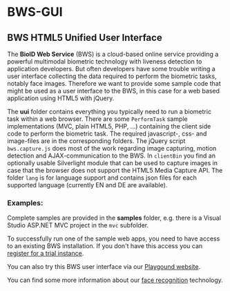 BWS-GUI
=======

BWS HTML5 Unified User Interface
------------------------

The **BioID Web Service** (BWS) is a cloud-based online service providing a powerful multimodal biometric technology with liveness detection to application developers. But often developers have some trouble writing a user interface collecting the data required to perform the biometric tasks, notably face images. Therefore we want to provide some sample code that might be used as a user interface to the BWS, in this case for a web based application using HTML5 with jQuery.

The **uui** folder contains everything you typically need to run a biometric task within a web browser. There are some `PerformTask` sample implementations (MVC, plain HTML5, PHP, ...) containing the client side code to perform the biometric task. The required javascript-, css- and image-files are in the corresponding folders. The jQuery script `bws.capture.js` does most of the work regarding image capturing, motion detection and AJAX-communication to the BWS. In `clientBin` you find an optionally usable Silverlight module that can be used to capture images in case that the browser does not support the HTML5 Media Capture API. The folder `lang` is for language support and contains json files for each supported language (currently EN and DE are available).

### Examples:

Complete samples are provided in the **samples** folder, e.g. there is a Visual Studio ASP.NET MVC project in the `mvc` subfolder. 

To successfully run one of the sample web apps, you need to have access to an existing BWS installation. If you don't have this access you can [register for a trial instance](https://playground.bioid.com/BioIDWebService/TrialInstanceRequisition).

You can also try this BWS user interface via our [Playgound website](https://playground.bioid.com/ExploreBiometrics).

You can find some more information about our [face recognition](https://www.bioid.com) technology.
